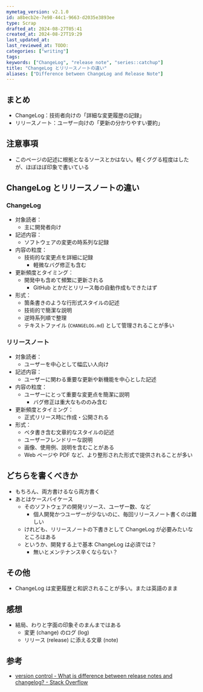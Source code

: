 ```yaml
---
mymetag_version: v2.1.0
id: a8becb2e-7e98-44c1-9663-d2035e3893ee
type: Scrap
drafted_at: 2024-08-27T05:41
created_at: 2024-08-27T19:29
last_updated_at:
last_reviewed_at: TODO:
categories: ["writing"]
tags:
keywords: ["ChangeLog", "release note", "series::catchup"]
title: "ChangeLog とリリースノートの違い"
aliases: ["Difference between ChangeLog and Release Note"]
---
```


## まとめ

- ChangeLog：技術者向けの「詳細な変更履歴の記録」
- リリースノート：ユーザー向けの「更新の分かりやすい要約」

## 注意事項

- このページの記述に根拠となるソースとかはない。軽くググる程度はしたが、ほぼほぼ印象で書いている

## ChangeLog とリリースノートの違い

### ChangeLog

- 対象読者：
    - 主に開発者向け
- 記述内容：
    - ソフトウェアの変更の時系列な記録
- 内容の粒度：
    - 技術的な変更点を詳細に記録
        - 軽微なバグ修正も含む
- 更新頻度とタイミング：
    - 開発中も含めて頻繁に更新される
        - GitHub とかだとリリース毎の自動作成もできたはず
- 形式：
    - 箇条書きのような行形式スタイルの記述
    - 技術的で簡潔な説明
    - 逆時系列順で整理
    - テキストファイル (`CHANGELOG.md`) として管理されることが多い

### リリースノート

- 対象読者：
    - ユーザーを中心として幅広い人向け
- 記述内容：
    - ユーザーに関わる重要な更新や新機能を中心とした記述
- 内容の粒度：
    - ユーザーにとって重要な変更点を簡潔に説明
        - バグ修正は重大なもののみ含む
- 更新頻度とタイミング：
    - 正式リリース時に作成・公開される
- 形式：
    - ベタ書き含む文章的なスタイルの記述
    - ユーザーフレンドリーな説明
    - 画像、使用例、説明を含むことがある
    - Web ページや PDF など、より整形された形式で提供されることが多い

## どちらを書くべきか

- もちろん、両方書けるなら両方書く
- あとはケースバイケース
    - そのソフトウェアの開発リソース、ユーザー数、など
        - 個人開発かつユーザーが少ないのに、毎回リリースノート書くのは難しい
    - けれども、リリースノートの下書きとして ChangeLog が必要みたいなところはある
    - というか、開発する上で基本 ChangeLog は必須では？
        - 無いとメンテナンス辛くならない？

## その他

- ChangeLog は変更履歴と和訳されることが多い。または英語のまま

## 感想

- 結局、わりと字面の印象そのまんまではある
    - 変更 (change) のログ (log)
    - リリース (release) に添える文章 (note)

## 参考

- [version control - What is difference between release notes and changelog? - Stack Overflow](https://stackoverflow.com/questions/51621400/what-is-difference-between-release-notes-and-changelog)
